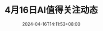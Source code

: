 ---
title: "4月16日AI值得关注动态"
description: 
date: 2024-04-16T14:11:53+08:00
image: 
math: 
license: 
hidden: false
comments: true
draft: true
---